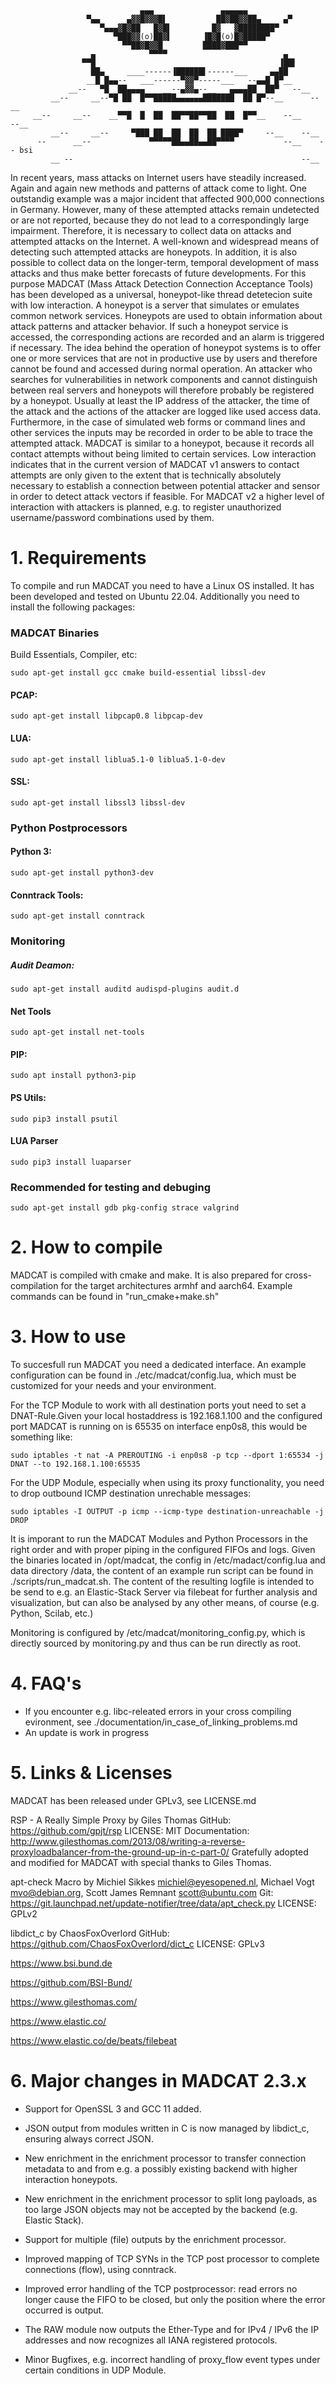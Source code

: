 ```
                             ▄▄▄               ▄▄▄▄▄▄
                 ▀▄▄      ▄▓▓█▓▓▓█▌           ██▓██▓▓██▄     ▄▀
                    ▀▄▄▄▓█▓██   █▓█▌         █▓   ▓████████▀
                       ▀███▓▓(o)██▓▌       ▐█▓█(o)█▓█████▀
                         ▀▀██▓█▓▓█         ████▓███▀▀
                  ▄            ▀▀▀▀                          ▄
                ▀▀█                                         ▐██▌
                  ██▄     ____------▐██████▌------___     ▄▄██
                 __█ █▄▄--   ___------▀▓▓▀-----___   --▄▄█ █▀__
             __--   ▀█  ██▄▄▄▄    __--▄▓▓▄--__   ▄▄▄▄██  ██▀   --__
         __--     __--▀█ ██  █▀▀█████▄▄▄▄▄▄███████  ██ █▀--__      --__
     __--     __--    __▀▀█  █  ██  ██▀▀██▀▀██  ██  █▀▀__    --__      --__
         __--     __--     ▀███ ██  ██  ██  ██ ████▀     --__    --__
      --      __--             ▀▀▀▀▀██▄▄██▄▄██▀▀▀▀           --__    -- bsi
         __ --                                                   --__
```
In recent years, mass attacks on Internet users have steadily increased. Again and again new methods and patterns of attack come to light. One outstandig example was a major incident that affected 900,000 connections in Germany. However, many of these attempted attacks remain undetected or are not reported, because they do not lead to a correspondingly large impairment. Therefore, it is necessary to collect data on attacks and attempted attacks on the Internet. A well-known and widespread means of detecting such attempted attacks are honeypots. In addition, it is also possible to collect data on the longer-term, temporal development of mass attacks and thus make better forecasts of future developments.
For this purpose MADCAT (Mass Attack Detection Connection Acceptance Tools) has been developed as a universal, honeypot-like thread detetecion suite with low interaction. A honeypot is a server that simulates or emulates common network services. Honeypots are used to obtain information about attack patterns and attacker behavior. If such a honeypot service is accessed, the corresponding actions are recorded and an alarm is triggered if necessary. The idea behind the operation of honeypot systems is to offer one or more services that are not in productive use by users and therefore cannot be found and accessed during normal operation. An attacker who searches for vulnerabilities in network components and cannot distinguish between real servers and honeypots will therefore probably be registered by a honeypot. Usually at least the IP address of the attacker, the time of the attack and the actions of the attacker are logged like used access data. Furthermore, in the case of simulated web forms or command lines and other services the inputs may be recorded in order to be able to trace the attempted attack.
MADCAT is similar to a honeypot, because it records all contact attempts without being limited to certain services. Low interaction indicates that in the current version of MADCAT v1 answers to contact attempts are only given to the extent that is technically absolutely necessary to establish a connection between potential attacker and sensor in order to detect attack vectors if feasible. For MADCAT v2 a higher level of interaction with attackers is planned, e.g. to register unauthorized username/password combinations used by them.

 # 1. Requirements

To compile and run MADCAT you need to have a Linux OS installed. It has been developed and tested on Ubuntu 22.04. Additionally you need to install the following packages:

### MADCAT Binaries ###

Build Essentials, Compiler, etc:
```
sudo apt-get install gcc cmake build-essential libssl-dev
```
#### PCAP: ####
```
sudo apt-get install libpcap0.8 libpcap-dev
```
#### LUA: ####
```
sudo apt-get install liblua5.1-0 liblua5.1-0-dev
```
#### SSL: ####
```
sudo apt-get install libssl3 libssl-dev
```

### Python Postprocessors ###

#### Python 3: ####
```
sudo apt-get install python3-dev
```
#### Conntrack Tools: ####
```
sudo apt-get install conntrack
```

### Monitoring ###

##### Audit Deamon: ####
```
sudo apt-get install auditd audispd-plugins audit.d
```
#### Net Tools ####
```
sudo apt-get install net-tools
```
#### PIP: ####
```
sudo apt install python3-pip
```
#### PS Utils: ####
```
sudo pip3 install psutil
```
#### LUA Parser ####
```
sudo pip3 install luaparser
```

### Recommended for testing and debuging ###
```
sudo apt-get install gdb pkg-config strace valgrind
```

 # 2. How to compile

MADCAT is compiled with cmake and make. It is also prepared for cross-compilation for the target architectures armhf and aarch64.
Example commands can be found in "run_cmake+make.sh"

 # 3. How to use

To succesfull run MADCAT you need a dedicated interface. An example configuration can be found in ./etc/madcat/config.lua, which must be customized for your needs and your environment.

For the TCP Module to work with all destination ports yout need to set a DNAT-Rule.Given your local hostaddress is 192.168.1.100 and
the configured port MADCAT is running on is 65535 on interface enp0s8, this would be something like:

```
sudo iptables -t nat -A PREROUTING -i enp0s8 -p tcp --dport 1:65534 -j DNAT --to 192.168.1.100:65535
```

For the UDP Module, especially when using its proxy functionality, you need to drop outbound ICMP destination unrechable messages:

```
sudo iptables -I OUTPUT -p icmp --icmp-type destination-unreachable -j DROP
```

It is imporant to run the MADCAT Modules and Python Processors in the right order and with proper piping in the configured FIFOs and logs.
Given the binaries located in /opt/madcat, the config in /etc/madact/config.lua and data directory /data, the content of an example
run script can be found in ./scripts/run_madcat.sh.
The content of the resulting logfile is intended to be send to e.g. an Elastic-Stack Server via filebeat for further analysis and visualization,
but can also be analysed by any other means, of course (e.g. Python, Scilab, etc.)

Monitoring is configured by /etc/madcat/monitoring_config.py, which is directly sourced by monitoring.py and thus can be run directly as root.

 # 4. FAQ's

- If you encounter e.g. libc-releated errors in your cross compiling evironment, see ./documentation/in_case_of_linking_problems.md
- An update is work in progress

 # 5. Links & Licenses

MADCAT has been released under GPLv3, see LICENSE.md

RSP - A Really Simple Proxy by Giles Thomas
GitHub: https://github.com/gpjt/rsp
LICENSE: MIT
Documentation: http://www.gilesthomas.com/2013/08/writing-a-reverse-proxyloadbalancer-from-the-ground-up-in-c-part-0/
Gratefully adopted and modified for MADCAT with special thanks to Giles Thomas.

apt-check Macro by Michiel Sikkes <michiel@eyesopened.nl>, Michael Vogt <mvo@debian.org>, Scott James Remnant <scott@ubuntu.com>
Git: https://git.launchpad.net/update-notifier/tree/data/apt_check.py
LICENSE: GPLv2

libdict_c by ChaosFoxOverlord
GitHub: https://github.com/ChaosFoxOverlord/dict_c
LICENSE: GPLv3

 https://www.bsi.bund.de

 https://github.com/BSI-Bund/

 https://www.gilesthomas.com/

 https://www.elastic.co/

 https://www.elastic.co/de/beats/filebeat
 
 # 6. Major changes in MADCAT 2.3.x
 
* Support for OpenSSL 3 and GCC 11 added.
 
* JSON output from modules written in C is now managed by libdict_c, ensuring always correct JSON.

* New enrichment in the enrichment processor to transfer connection metadata to and from e.g. a possibly existing backend with higher interaction honeypots.

* New enrichment in the enrichment processor to split long payloads, as too large JSON objects may not be accepted by the backend (e.g. Elastic Stack).

* Support for multiple (file) outputs by the enrichment processor.

* Improved mapping of TCP SYNs in the TCP post processor to complete connections (flow), using conntrack.

* Improved error handling of the TCP postprocessor: read errors no longer cause the FIFO to be closed, but only the position where the error occurred is output.

* The RAW module now outputs the Ether-Type and for IPv4 / IPv6 the IP addresses and now recognizes all IANA registered protocols.

* Minor Bugfixes, e.g. incorrect handling of proxy_flow event types under certain conditions in UDP Module.
